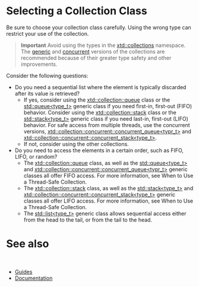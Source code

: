 # Selecting a Collection Class

Be sure to choose your collection class carefully. Using the wrong type can restrict your use of the collection.

> **Important**
> Avoid using the types in the [xtd::collections](https://gammasoft71.github.io/xtd/reference_guides/latest/namespacextd_1_1collections.html) namespace. The [generic](https://en.cppreference.com/w/cpp/container) and [concurrent](#) versions of the collections are recommended because of their greater type safety and other improvements.

Consider the following questions:

* Do you need a sequential list where the element is typically discarded after its value is retrieved?
  * If yes, consider using the [xtd::collection::queue](#) class or the [std::queue<type_t>](https://en.cppreference.com/w/cpp/container/queue) generic class if you need first-in, first-out (FIFO) behavior. Consider using the [xtd::collection::stack](#) class or the [std::stack<type_t>](https://en.cppreference.com/w/cpp/container/stack) generic class if you need last-in, first-out (LIFO) behavior. For safe access from multiple threads, use the concurrent versions, [xtd::collection::concurrent::concurrent_queue<typr_t>](#) and [xtd::collection::concurrent::concurrent_stack<type_t>](#).
  * If not, consider using the other collections.
* Do you need to access the elements in a certain order, such as FIFO, LIFO, or random?
  * The [xtd::collection::queue](#) class, as well as the [std::queue<type_t>](https://en.cppreference.com/w/cpp/container/queue) and [xtd::collection::concurrent::concurrent_queue<typr_t>](#) generic classes all offer FIFO access. For more information, see When to Use a Thread-Safe Collection.
  * The  [xtd::collection::stack](#) class, as well as the [std::stack<type_t>](https://en.cppreference.com/w/cpp/container/stack) and [xtd::collection::concurrent::concurrent_stack<type_t>](#) generic classes all offer LIFO access. For more information, see When to Use a Thread-Safe Collection.
  * The [std::list<type_t>](https://en.cppreference.com/w/cpp/container/list) generic class allows sequential access either from the head to the tail, or from the tail to the head.

# See also
​
* [Guides](/docs/documentation/Guides)
* [Documentation](/docs/documentation)

[//]: # (https://learn.microsoft.com/en-us/dotnet/standard/collections/selecting-a-collection-class)
